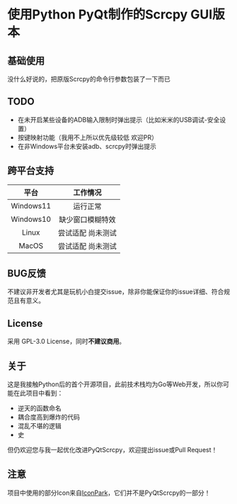 # 使用Python PyQt制作的Scrcpy GUI版本

## 基础使用
没什么好说的，把原版Scrcpy的命令行参数包装了一下而已

## TODO
- 在未开启某些设备的ADB输入限制时弹出提示（比如米米的USB调试-安全设置）
- 按键映射功能（我用不上所以优先级较低 欢迎PR）
- 在非Windows平台未安装adb、scrcpy时弹出提示

## 跨平台支持
|    平台     |   工作情况    |
|:---------:|:---------:|
| Windows11 |   运行正常    |
| Windows10 | 缺少窗口模糊特效  |
|   Linux   | 尝试适配 尚未测试 |
|   MacOS   | 尝试适配 尚未测试 |

## BUG反馈
不建议非开发者尤其是玩机小白提交issue，除非你能保证你的issue详细、符合规范且有意义。

## License
采用 GPL-3.0 License，同时**不建议商用**。

## 关于
这是我接触Python后的首个开源项目，此前技术栈均为Go等Web开发，所以你可能在此项目中看到：
- 逆天的函数命名
- 耦合度高到爆炸的代码
- 混乱不堪的逻辑
- 史

但仍欢迎您与我一起优化改进PyQtScrcpy，欢迎提出issue或Pull Request！

## 注意
项目中使用的部分Icon来自[IconPark](https://iconpark.oceanengine.com/official)，它们并不是PyQtScrcpy的一部分！
